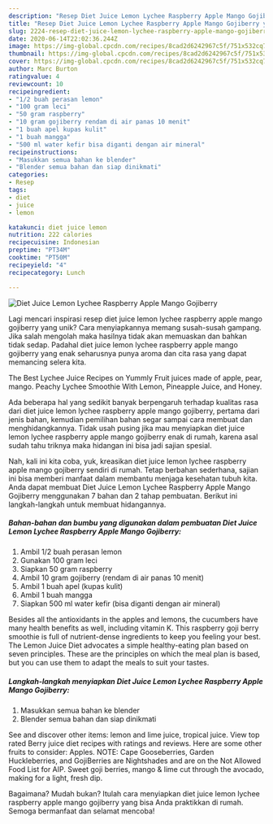 ```yaml
---
description: "Resep Diet Juice Lemon Lychee Raspberry Apple Mango Gojiberry yang Enak"
title: "Resep Diet Juice Lemon Lychee Raspberry Apple Mango Gojiberry yang Enak"
slug: 2224-resep-diet-juice-lemon-lychee-raspberry-apple-mango-gojiberry-yang-enak
date: 2020-06-14T22:02:36.244Z
image: https://img-global.cpcdn.com/recipes/8cad2d6242967c5f/751x532cq70/diet-juice-lemon-lychee-raspberry-apple-mango-gojiberry-foto-resep-utama.jpg
thumbnail: https://img-global.cpcdn.com/recipes/8cad2d6242967c5f/751x532cq70/diet-juice-lemon-lychee-raspberry-apple-mango-gojiberry-foto-resep-utama.jpg
cover: https://img-global.cpcdn.com/recipes/8cad2d6242967c5f/751x532cq70/diet-juice-lemon-lychee-raspberry-apple-mango-gojiberry-foto-resep-utama.jpg
author: Marc Burton
ratingvalue: 4
reviewcount: 10
recipeingredient:
- "1/2 buah perasan lemon"
- "100 gram leci"
- "50 gram raspberry"
- "10 gram gojiberry rendam di air panas 10 menit"
- "1 buah apel kupas kulit"
- "1 buah mangga"
- "500 ml water kefir bisa diganti dengan air mineral"
recipeinstructions:
- "Masukkan semua bahan ke blender"
- "Blender semua bahan dan siap dinikmati"
categories:
- Resep
tags:
- diet
- juice
- lemon

katakunci: diet juice lemon 
nutrition: 222 calories
recipecuisine: Indonesian
preptime: "PT34M"
cooktime: "PT50M"
recipeyield: "4"
recipecategory: Lunch

---
```



![Diet Juice Lemon Lychee Raspberry Apple Mango Gojiberry](https://img-global.cpcdn.com/recipes/8cad2d6242967c5f/751x532cq70/diet-juice-lemon-lychee-raspberry-apple-mango-gojiberry-foto-resep-utama.jpg)

Lagi mencari inspirasi resep diet juice lemon lychee raspberry apple mango gojiberry yang unik? Cara menyiapkannya memang susah-susah gampang. Jika salah mengolah maka hasilnya tidak akan memuaskan dan bahkan tidak sedap. Padahal diet juice lemon lychee raspberry apple mango gojiberry yang enak seharusnya punya aroma dan cita rasa yang dapat memancing selera kita.

The Best Lychee Juice Recipes on Yummly Fruit juices made of apple, pear, mango. Peachy Lychee Smoothie With Lemon, Pineapple Juice, and Honey.

Ada beberapa hal yang sedikit banyak berpengaruh terhadap kualitas rasa dari diet juice lemon lychee raspberry apple mango gojiberry, pertama dari jenis bahan, kemudian pemilihan bahan segar sampai cara membuat dan menghidangkannya. Tidak usah pusing jika mau menyiapkan diet juice lemon lychee raspberry apple mango gojiberry enak di rumah, karena asal sudah tahu triknya maka hidangan ini bisa jadi sajian spesial.


Nah, kali ini kita coba, yuk, kreasikan diet juice lemon lychee raspberry apple mango gojiberry sendiri di rumah. Tetap berbahan sederhana, sajian ini bisa memberi manfaat dalam membantu menjaga kesehatan tubuh kita. Anda dapat membuat Diet Juice Lemon Lychee Raspberry Apple Mango Gojiberry menggunakan 7 bahan dan 2 tahap pembuatan. Berikut ini langkah-langkah untuk membuat hidangannya.

<!--inarticleads1-->

##### Bahan-bahan dan bumbu yang digunakan dalam pembuatan Diet Juice Lemon Lychee Raspberry Apple Mango Gojiberry:

1. Ambil 1/2 buah perasan lemon
1. Gunakan 100 gram leci
1. Siapkan 50 gram raspberry
1. Ambil 10 gram gojiberry (rendam di air panas 10 menit)
1. Ambil 1 buah apel (kupas kulit)
1. Ambil 1 buah mangga
1. Siapkan 500 ml water kefir (bisa diganti dengan air mineral)


Besides all the antioxidants in the apples and lemons, the cucumbers have many health benefits as well, including vitamin K. This raspberry goji berry smoothie is full of nutrient-dense ingredients to keep you feeling your best. The Lemon Juice Diet advocates a simple healthy-eating plan based on seven principles. These are the principles on which the meal plan is based, but you can use them to adapt the meals to suit your tastes. 

<!--inarticleads2-->

##### Langkah-langkah menyiapkan Diet Juice Lemon Lychee Raspberry Apple Mango Gojiberry:

1. Masukkan semua bahan ke blender
1. Blender semua bahan dan siap dinikmati


See and discover other items: lemon and lime juice, tropical juice. View top rated Berry juice diet recipes with ratings and reviews. Here are some other fruits to consider: Apples. NOTE: Cape Gooseberries, Garden Huckleberries, and GojiBerries are Nightshades and are on the Not Allowed Food List for AIP. Sweet goji berries, mango &amp; lime cut through the avocado, making for a light, fresh dip. 

Bagaimana? Mudah bukan? Itulah cara menyiapkan diet juice lemon lychee raspberry apple mango gojiberry yang bisa Anda praktikkan di rumah. Semoga bermanfaat dan selamat mencoba!
